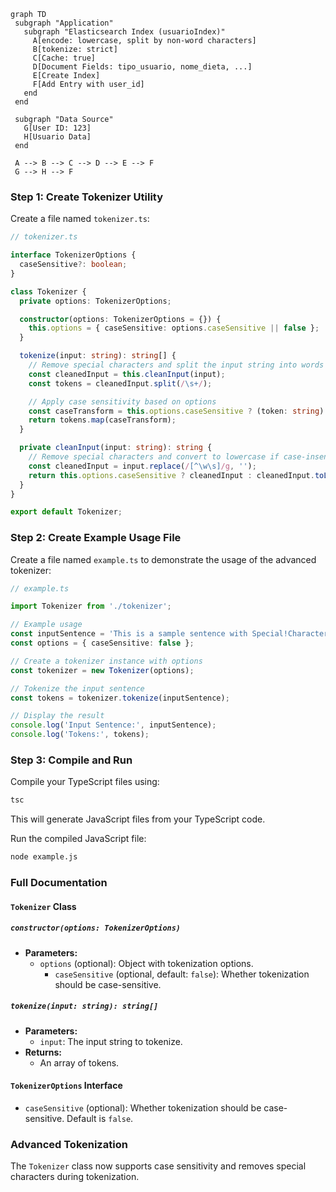  ```mermaid
graph TD
  subgraph "Application"
    subgraph "Elasticsearch Index (usuarioIndex)"
      A[encode: lowercase, split by non-word characters]
      B[tokenize: strict]
      C[Cache: true]
      D[Document Fields: tipo_usuario, nome_dieta, ...]
      E[Create Index]
      F[Add Entry with user_id]
    end
  end

  subgraph "Data Source"
    G[User ID: 123]
    H[Usuario Data]
  end

  A --> B --> C --> D --> E --> F
  G --> H --> F
```

### Step 1: Create Tokenizer Utility

Create a file named `tokenizer.ts`:

```typescript
// tokenizer.ts

interface TokenizerOptions {
  caseSensitive?: boolean;
}

class Tokenizer {
  private options: TokenizerOptions;

  constructor(options: TokenizerOptions = {}) {
    this.options = { caseSensitive: options.caseSensitive || false };
  }

  tokenize(input: string): string[] {
    // Remove special characters and split the input string into words
    const cleanedInput = this.cleanInput(input);
    const tokens = cleanedInput.split(/\s+/);

    // Apply case sensitivity based on options
    const caseTransform = this.options.caseSensitive ? (token: string) => token : (token: string) => token.toLowerCase();
    return tokens.map(caseTransform);
  }

  private cleanInput(input: string): string {
    // Remove special characters and convert to lowercase if case-insensitive
    const cleanedInput = input.replace(/[^\w\s]/g, '');
    return this.options.caseSensitive ? cleanedInput : cleanedInput.toLowerCase();
  }
}

export default Tokenizer;
```

### Step 2: Create Example Usage File

Create a file named `example.ts` to demonstrate the usage of the advanced tokenizer:

```typescript
// example.ts

import Tokenizer from './tokenizer';

// Example usage
const inputSentence = 'This is a sample sentence with Special!Characters, for Tokenization';
const options = { caseSensitive: false };

// Create a tokenizer instance with options
const tokenizer = new Tokenizer(options);

// Tokenize the input sentence
const tokens = tokenizer.tokenize(inputSentence);

// Display the result
console.log('Input Sentence:', inputSentence);
console.log('Tokens:', tokens);
```

### Step 3: Compile and Run

Compile your TypeScript files using:

```bash
tsc
```

This will generate JavaScript files from your TypeScript code.

Run the compiled JavaScript file:

```bash
node example.js
```

### Full Documentation

#### `Tokenizer` Class

##### `constructor(options: TokenizerOptions)`

* **Parameters:**
    * `options` (optional): Object with tokenization options.
        * `caseSensitive` (optional, default: `false`): Whether tokenization should be case-sensitive.

##### `tokenize(input: string): string[]`

* **Parameters:**
    * `input`: The input string to tokenize.
* **Returns:**
    * An array of tokens.

#### `TokenizerOptions` Interface

* `caseSensitive` (optional): Whether tokenization should be case-sensitive. Default is `false`.

### Advanced Tokenization

The `Tokenizer` class now supports case sensitivity and removes special characters during tokenization. 

